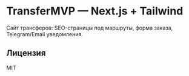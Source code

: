 # TransferMVP — Next.js + Tailwind

Cайт трансферов: SEO-страницы под маршруты, форма заказа, Telegram/Email уведомления.


## Лицензия
MIT
